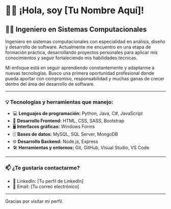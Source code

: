 # 👨‍💻 ¡Hola, soy [Tu Nombre Aquí]!

## 👨‍🎓 Ingeniero en Sistemas Computacionales  

Ingeniero en sistemas computacionales con especialidad en análisis, diseño y desarrollo de software. Actualmente me encuentro en una etapa de formación práctica, desarrollando proyectos personales para aplicar mis conocimientos y seguir fortaleciendo mis habilidades técnicas.

Mi enfoque está en seguir aprendiendo constantemente y adaptarme a nuevas tecnologías. Busco una primera oportunidad profesional donde pueda aportar con compromiso, responsabilidad y muchas ganas de crecer dentro del área del desarrollo de software.

---

### 💡 Tecnologías y herramientas que manejo:

- 💻 **Lenguajes de programación:** Python, Java, C#, JavaScript  
- 🎨 **Desarrollo Frontend:** HTML, CSS, SASS, Bootstrap  
- 🖥️ **Interfaces gráficas:** Windows Forms  
- 🗄️ **Bases de datos:** MySQL, SQL Server, MongoDB  
- 🌐 **Desarrollo Backend:** Node.js, Express  
- 🛠️ **Herramientas y entornos:** Git, GitHub, Visual Studio, VS Code  

---

### 📫 ¿Te gustaría contactarme?

- 🔗 LinkedIn: [Tu perfil de LinkedIn]  
- 📧 Email: [Tu correo electrónico]  

---

Gracias por visitar mi perfil.

